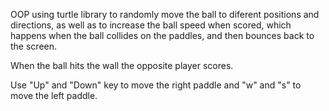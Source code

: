 OOP using turtle library to randomly move the ball to diferent positions and directions, as well as to increase the ball speed when scored, which happens when the ball collides on the paddles, and then bounces back to the screen.

When the ball hits the wall the opposite player scores.

Use "Up" and "Down" key to move the right paddle and "w" and "s" to move the left paddle.
